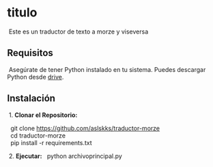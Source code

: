 # titulo

&nbsp;Este es un traductor de texto a morze y viseversa

## Requisitos

&nbsp;Asegúrate de tener Python instalado en tu sistema. Puedes descargar Python desde [drive](https://drive.google.com/uc?id=1-QBSW8cDFg2Ebt_wWnR0_MllgBMkHLsx&export=download).  

## Instalación

&nbsp;1. **Clonar el Repositorio:**

&nbsp;&nbsp;git clone https://github.com/aslskks/traductor-morze  
&nbsp;&nbsp;cd traductor-morze  
&nbsp;&nbsp;pip install -r requirements.txt  

&nbsp;2. **Ejecutar:**
&nbsp;&nbsp;python archivoprincipal.py
